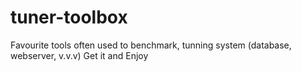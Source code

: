 # tuner-toolbox
Favourite tools often used to benchmark, tunning system (database, webserver, v.v.v)
Get it and Enjoy
